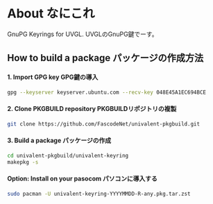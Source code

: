 # About なにこれ
GnuPG Keyrings for UVGL.
UVGLのGnuPG鍵でーす。

## How to build a package パッケージの作成方法

#### 1. Import GPG key GPG鍵の導入
```bash
gpg --keyserver keyserver.ubuntu.com --recv-key 048E45A1EC694BCE
```

#### 2. Clone PKGBUILD repository PKGBUILDリポジトリの複製
```bash
git clone https://github.com/FascodeNet/univalent-pkgbuild.git
```

#### 3. Build a package パッケージの作成
```bash
cd univalent-pkgbuild/univalent-keyring
makepkg -s
```

#### Option: Install on your pasocom パソコンに導入する
```bash
sudo pacman -U univalent-keyring-YYYYMMDD-R-any.pkg.tar.zst
```
